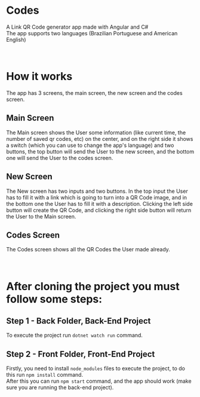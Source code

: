 # Codes
A Link QR Code generator app made with Angular and C#<br>
The app supports two languages (Brazilian Portuguese and American English) 
<br><br><br>

# How it works
The app has 3 screens, the main screen, the new screen and the codes screen.

## Main Screen
The Main screen shows the User some information (like current time, the number of saved qr codes, etc) on the center, and on the right side it shows a switch (which you can use to change the app's language) and two buttons, the top button will send the User to the new screen, and the bottom one will send the User to the codes screen.

## New Screen
The New screen has two inputs and two buttons. In the top input the User has to fill it with a link which is going to turn into a QR Code image, and in the bottom one the User has to fill it with a description.
Clicking the left side button will create the QR Code, and clicking the right side button will return the User to the Main screen.

## Codes Screen
The Codes screen shows all the QR Codes the User made already.
<br><br><br>

# After cloning the project you must follow some steps:

## Step 1 - Back Folder, Back-End Project
To execute the project run ``dotnet watch run`` command.

## Step 2 - Front Folder, Front-End Project
Firstly, you need to install ``node_modules`` files to execute the project, to do this run ``npm install`` command. <br>
After this you can run ``npm start`` command, and the app should work (make sure you are running the back-end project).
